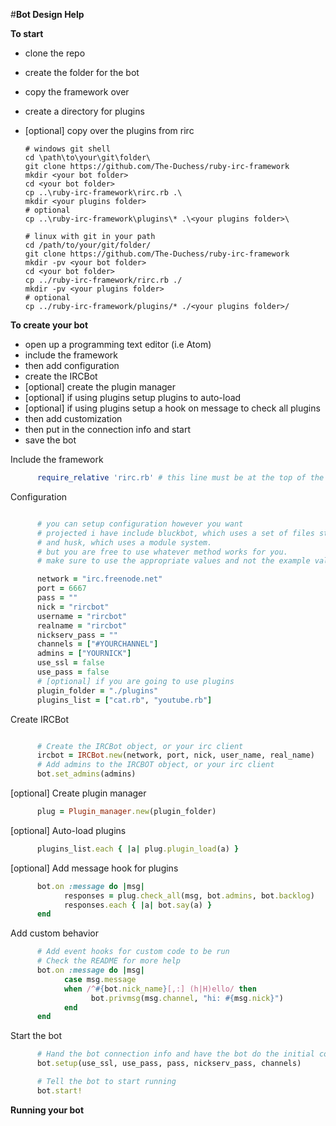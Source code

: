 #**Bot Design Help**

**To start**

- clone the repo
- create the folder for the bot
- copy the framework over
- create a directory for plugins
- [optional] copy over the plugins from rirc


      # windows git shell
      cd \path\to\your\git\folder\
      git clone https://github.com/The-Duchess/ruby-irc-framework
      mkdir <your bot folder>
      cd <your bot folder>
      cp ..\ruby-irc-framework\rirc.rb .\
      mkdir <your plugins folder>
      # optional
      cp ..\ruby-irc-framework\plugins\* .\<your plugins folder>\

      # linux with git in your path
      cd /path/to/your/git/folder/
      git clone https://github.com/The-Duchess/ruby-irc-framework
      mkdir -pv <your bot folder>
      cd <your bot folder>
      cp ../ruby-irc-framework/rirc.rb ./
      mkdir -pv <your plugins folder>
      # optional
      cp ../ruby-irc-framework/plugins/* ./<your plugins folder>/

**To create your bot**

- open up a programming text editor (i.e Atom)
- include the framework
- then add configuration
- create the IRCBot
- [optional] create the plugin manager
- [optional] if using plugins setup plugins to auto-load
- [optional] if using plugins setup a hook on message to check all plugins
- then add customization
- then put in the connection info and start
- save the bot


Include the framework


```ruby
      require_relative 'rirc.rb' # this line must be at the top of the file
```

Configuration


```ruby

      # you can setup configuration however you want
      # projected i have include bluckbot, which uses a set of files stored in a res folder,
      # and husk, which uses a module system.
      # but you are free to use whatever method works for you.
      # make sure to use the appropriate values and not the example values

      network = "irc.freenode.net"
      port = 6667
      pass = ""
      nick = "rircbot"
      username = "rircbot"
      realname = "rircbot"
      nickserv_pass = ""
      channels = ["#YOURCHANNEL"]
      admins = ["YOURNICK"]
      use_ssl = false
      use_pass = false
      # [optional] if you are going to use plugins
      plugin_folder = "./plugins"
      plugins_list = ["cat.rb", "youtube.rb"]

```

Create IRCBot


```ruby

      # Create the IRCBot object, or your irc client
      ircbot = IRCBot.new(network, port, nick, user_name, real_name)
      # Add admins to the IRCBOT object, or your irc client
      bot.set_admins(admins)
```

[optional] Create plugin manager


```ruby
      plug = Plugin_manager.new(plugin_folder)
```

[optional] Auto-load plugins


```ruby
      plugins_list.each { |a| plug.plugin_load(a) }
```

[optional] Add message hook for plugins


```ruby
      bot.on :message do |msg|
            responses = plug.check_all(msg, bot.admins, bot.backlog)
            responses.each { |a| bot.say(a) }
      end
```

Add custom behavior


```ruby
      # Add event hooks for custom code to be run
      # Check the README for more help
      bot.on :message do |msg|
            case msg.message
            when /^#{bot.nick_name}[,:] (h|H)ello/ then
                  bot.privmsg(msg.channel, "hi: #{msg.nick}")
            end
      end
```

Start the bot


```ruby
      # Hand the bot connection info and have the bot do the initial connect
      bot.setup(use_ssl, use_pass, pass, nickserv_pass, channels)

      # Tell the bot to start running
      bot.start!
```



**Running your bot**
